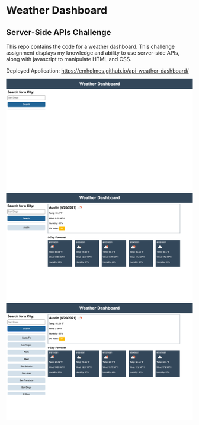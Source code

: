 # Weather Dashboard
## Server-Side APIs Challenge

This repo contains the code for a weather dashboard. This challenge assignment displays my knowledge and ability to use server-side APIs, along with javascript to manipulate HTML and CSS. 



Deployed Application: https://emholmes.github.io/api-weather-dashboard/

![Screenshot of weather dashboard on initial load](./assets/images/weather-dash-home.png)
![Screenshot of weather dashboard after search](./assets/images/weather-dash-search.png)
![Screenshot of weather dashboard with long search history](./assets/images/weather-dash-search-history.png)